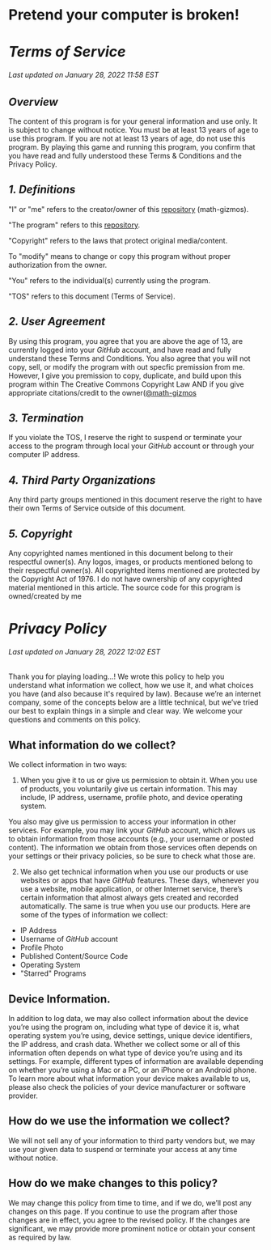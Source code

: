 # **Pretend your computer is broken!**

#  *Terms of Service* 
###### Last updated on  *January 28, 2022 11:58 EST*

## *Overview*
The content of this program is for your general information and use only. It is subject to change without notice. You must be at least 13 years of age to use this program. If you are not at least 13 years of age, do not use this program. By playing this game and running this program, you confirm that you have read and fully understood these Terms & Conditions and the Privacy Policy.

##  *1. Definitions* 
  "I" or "me" refers to the creator/owner of this [repository](https://math-gizmos.github.io/loading.../) (math-gizmos).

  "The program" refers to this [repository](https://math-gizmos.github.io/loading.../).

  "Copyright" refers to the laws that protect original media/content.

To "modify" means to change or copy this program without proper authorization from the owner.

  "You" refers to the individual(s) currently using the program.

  "TOS" refers to this document (Terms of Service).

## *2. User Agreement*
  By using this program, you agree that you are above the age of 13, are currently logged into your *GitHub* account, and have read and fully understand these Terms and Conditions. You also agree that you will not copy, sell, or modify the program with out specfic premission from me. However, I give you premission to copy, duplicate, and build upon this program within The Creative Commons Copyright Law AND if you give appropriate citations/credit to the owner([@math-gizmos](https://github.com/math-gizmos)
  
##  *3. Termination*
  If you violate the TOS, I reserve the right to suspend or terminate your access to the program through local your *GitHub*  account or through your computer IP address. 

##  *4. Third Party Organizations*
  Any third party groups mentioned in this document reserve the right to have their own Terms of Service outside of this document.

##  *5. Copyright* 

  Any copyrighted names mentioned in this document belong to their respectful owner(s). Any logos, images, or products mentioned belong to their respectful owner(s). All copyrighted items mentioned are protected by the Copyright Act of 1976. I do not have ownership of any copyrighted material mentioned in this article. The source code for this program is owned/created by me


# *Privacy Policy*
###### Last updated on  *January 28, 2022 12:02 EST*

Thank you for playing loading...! We wrote this policy to help you understand what information we collect, how we use it, and what choices you have (and also because it's required by law). Because we’re an internet company, some of the concepts below are a little technical, but we’ve tried our best to explain things in a simple and clear way. We welcome your questions and comments on this policy.

## What information do we collect?
We collect information in two ways:

1. When you give it to us or give us permission to obtain it.
When you use of products, you voluntarily give us certain information. This may include, IP address, username, profile photo, and device operating system.

You also may give us permission to access your information in other services. For example, you may link your *GitHub* account, which allows us to obtain information from those accounts (e.g., your username or posted content). The information we obtain from those services often depends on your settings or their privacy policies, so be sure to check what those are.

2. We also get technical information when you use our products or use websites or apps that have *GitHub* features.
These days, whenever you use a website, mobile application, or other Internet service, there’s certain information that almost always gets created and recorded automatically. The same is true when you use our products. Here are some of the types of information we collect:
- IP Address
- Username of *GitHub* account
- Profile Photo
- Published Content/Source Code
- Operating System
- "Starred" Programs

## Device Information. 
In addition to log data, we may also collect information about the device you’re using the program on, including what type of device it is, what operating system you’re using, device settings, unique device identifiers, the IP address, and crash data. Whether we collect some or all of this information often depends on what type of device you’re using and its settings. For example, different types of information are available depending on whether you’re using a Mac or a PC, or an iPhone or an Android phone. To learn more about what information your device makes available to us, please also check the policies of your device manufacturer or software provider.

## How do we use the information we collect?
We will not sell any of your information to third party vendors but, we may use your given data to suspend or terminate your access at any time without notice.

## How do we make changes to this policy?
We may change this policy from time to time, and if we do, we’ll post any changes on this page. If you continue to use the program after those changes are in effect, you agree to the revised policy. If the changes are significant, we may provide more prominent notice or obtain your consent as required by law.

